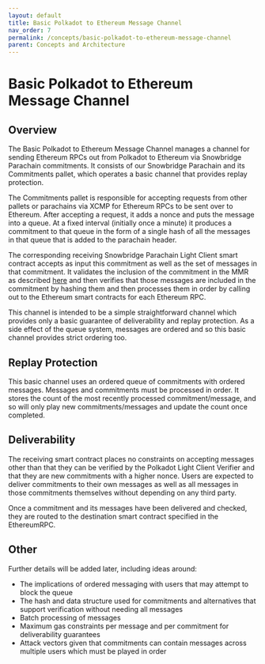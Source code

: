 ```yaml
---
layout: default
title: Basic Polkadot to Ethereum Message Channel
nav_order: 7
permalink: /concepts/basic-polkadot-to-ethereum-message-channel
parent: Concepts and Architecture
---
```


# Basic Polkadot to Ethereum Message Channel

## Overview

The Basic Polkadot to Ethereum Message Channel manages a channel for sending Ethereum RPCs out from Polkadot to Ethereum via Snowbridge Parachain commitments. It consists of our Snowbridge Parachain and its Commitments pallet, which operates a basic channel that provides replay protection.

The Commitments pallet is responsible for accepting requests from other pallets or parachains via XCMP for Ethereum RPCs to be sent over to Ethereum. After accepting a request, it adds a nonce and puts the message into a queue. At a fixed interval (initially once a minute) it produces a commitment to that queue in the form of a single hash of all the messages in that queue that is added to the parachain header.

The corresponding receiving Snowbridge Parachain Light Client smart contract accepts as input this commitment as well as the set of messages in that commitment. It validates the inclusion of the commitment in the MMR as described [here](./ethereum-light-client-verifier) and then verifies that those messages are included in the commitment by hashing them and then processes them in order by calling out to the Ethereum smart contracts for each Ethereum RPC.

<!-- TODO: I believe the basic bridge should use merkle tree based commitments to ensure there can be no cencorship. The goal is not to optimize for costs, but to minimize trust/attack vectors at the expense of a higher cost. We don't need orderding for that. The approach described here can be attacked, e. g. by flooding with txs during high gas price times. -->

This channel is intended to be a simple straightforward channel which provides only a basic guarantee of deliverability and replay protection. As a side effect of the queue system, messages are ordered and so this basic channel provides strict ordering too.

## Replay Protection

This basic channel uses an ordered queue of commitments with ordered messages. Messages and commitments must be processed in order. It stores the count of the most recently processed commitment/message, and so will only play new commitments/messages and update the count once completed.

<!-- TODO: What do we mean by "count" here? A strictly increasing nonce per commitment? Per message? -->

## Deliverability

The receiving smart contract places no constraints on accepting messages other than that they can be verified by the Polkadot Light Client Verifier and that they are new commitments with a higher nonce. Users are expected to deliver commitments to their own messages as well as all messages in those commitments themselves without depending on any third party.

<!-- TODO: this is an issue, expecting users to process their and all preceeding messages will be a big hurdle. If there is no mechanism to pay a relayer to process all, this will lead to a [Tragedy of the commons](https://en.wikipedia.org/wiki/Tragedy_of_the_commons) -->

Once a commitment and its messages have been delivered and checked, they are routed to the destination smart contract specified in the EthereumRPC.

## Other

Further details will be added later, including ideas around:

- The implications of ordered messaging with users that may attempt to block the queue
- The hash and data structure used for commitments and alternatives that support verification without needing all messages
- Batch processing of messages
- Maximum gas constraints per message and per commitment for deliverability guarantees
- Attack vectors given that commitments can contain messages across multiple users which must be played in order
